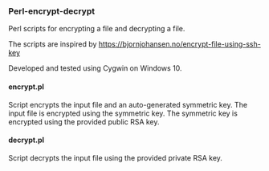 ### Perl-encrypt-decrypt
Perl scripts for encrypting a file and decrypting a file.

The scripts are inspired by https://bjornjohansen.no/encrypt-file-using-ssh-key

Developed and tested using Cygwin on Windows 10.

#### encrypt.pl
Script encrypts the input file and an auto-generated symmetric key.
The input file is encrypted using the symmetric key.
The symmetric key is encrypted using the provided public RSA key.

#### decrypt.pl
Script decrypts the input file using the provided private RSA key.
